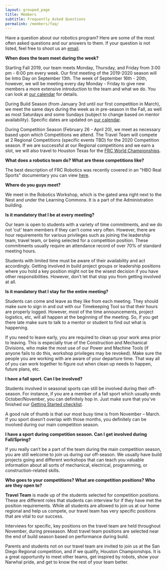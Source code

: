 ```yaml
---
layout: grouped_page
title: Members
subtitle: Frequently Asked Questions
permalink: /members/faq/
---
```


Have a question about our robotics program? Here are some of the most often asked questions and our answers to them. If your question is not listed, feel free to shoot us an [email](/contact/).

**When does the team meet during the week?**

Starting Fall 2019, our team meets Monday, Thursday, and Friday from 3:00 pm - 6:00 pm every week. Our first meeting of the 2019-2020 season will be Intro Day on September 13th. The week of September 16th - 20th, however, we will be meeting every day Monday - Friday to give new members a more extensive introduction to the team and what we do. You can look at [our calendar](/members/calendar/) for details.

During Build Season (from January 3rd until our first competition in March), we meet the same days during the week as in pre-season in the Fall, as well as most Saturdays and some Sundays (subject to change based on mentor availability). Specific dates are updated on [our calendar](/members/calendar/).

During Competition Season (February 26 - April 20), we meet as necessary based upon which Competitions we attend. The Travel Team will compete at 2 Regional Competitions (specific events TBD) for the 2020 Competition season. If we are successful at our Regional competitions and we earn a slot, we will also travel to Houston Texas for the [FRC World Championships](https://www.firstchampionship.org/welcome). 

**What does a robotics team do? What are these competitions like?**

The best description of FRC Robotics was recently covered in an "HBO Real Sports" documentary you can view [here](https://www.youtube.com/watch?v=18OCZz8yKtU).

**Where do you guys meet?**

We meet in the Robotics Workshop, which is the gated area right next to the Nest and under the Learning Commons. It is a part of the Administration building.

**Is it mandatory that I be at every meeting?**

Our team is open to students with a variety of time commitments, and we do not ‘cut’ team members if they can’t come very often. However, there are hour requirements for various privileges such as joining the leadership team, travel team, or being selected for a competition position. These commitments usually require an attendance record of over 70% of standard meeting hours.

Students with limited time must be aware of their availability and act accordingly. Getting involved in build project groups or leadership positions where you hold a key position might not be the wisest decision if you have other responsibilities. However, don’t let that stop you from getting involved at all.

**Is it mandatory that I stay for the entire meeting?**

Students can come and leave as they like from each meeting. They should make sure to sign in and out with our Timekeeping Tool so that their hours are properly logged. However, most of the time announcements, project logistics, etc, will all happen at the beginning of the meeting. So, if you get there late make sure to talk to a mentor or student to find out what is happening.

If you need to leave early, you are required to clean up your work area prior to leaving.  This is especially true of the Construction and Mechanical Divisions, who make the most use of our Power and Machine Tools (if anyone fails to do this, workshop privileges may be revoked).  Make sure the people you are working with are aware of your departure time. That way all of you can work together to figure out when clean up needs to happen, future plans, etc.

**I have a fall sport. Can I be involved?**

Students involved in seasonal sports can still be involved during their off-season. For instance, if you are a member of a fall sport which usually ends October/November, you can definitely hop in. Just make sure that you’ve finished our [Getting Started checklist](/members/).

A good rule of thumb is that our most busy time is from November – March. If you sport doesn’t overlap with those months, you definitely can be involved during our main competition season.

**I have a sport during competition season. Can I get involved during Fall/Spring?**

If you really can’t be a part of the team during the main competition season, you are still welcome to join us during our off-season. We usually have build projects going and different workshops that can teach you valuable information about all sorts of mechanical, electrical, programming, or construction-related skills.

**Who goes to your competitions? What are competition positions? Who are they open to?**

**Travel Team** is made up of the students selected for competition positions. These are different roles that students can interview for if they have met the position requirements. While all students are allowed to join us at our home regional and help us compete, our travel team has very specific positions that are vital to our success.

Interviews for specific, key positions on the travel team are held throughout November, during preseason.  Most travel team positions are selected near the end of build season based on performance during build.

Parents and students not on our travel team are invited to join us at the San  Diego Regional competition, and if we qualify, Houston Championships. It is a great opportunity to meet other teams, get inspired by robots, show your Narwhal pride, and get to know the rest of your team better.
